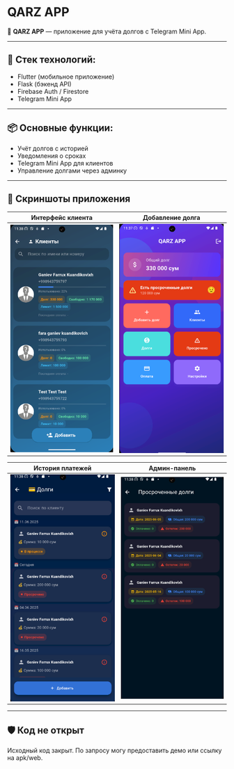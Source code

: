 # QARZ APP

📱 **QARZ APP** — приложение для учёта долгов с Telegram Mini App.

---

## 🔧 Стек технологий:
- Flutter (мобильное приложение)
- Flask (бэкенд API)
- Firebase Auth / Firestore
- Telegram Mini App

---

## 📦 Основные функции:
- Учёт долгов с историей
- Уведомления о сроках
- Telegram Mini App для клиентов
- Управление долгами через админку

---

## 📸 Скриншоты приложения

| Интерфейс клиента | Добавление долга |
|-------------------|------------------|
| ![](https://github.com/faraganiev/qarzapp/raw/main/Screenshot_1.png) | ![](https://github.com/faraganiev/qarzapp/raw/main/Screenshot_2.png) |

| История платежей | Админ-панель |
|------------------|--------------|
| ![](https://github.com/faraganiev/qarzapp/raw/main/Screenshot_3.png) | ![](https://github.com/faraganiev/qarzapp/raw/main/Screenshot_4.png) |



---

## 🛡 Код не открыт
Исходный код закрыт. По запросу могу предоставить демо или ссылку на apk/web.

